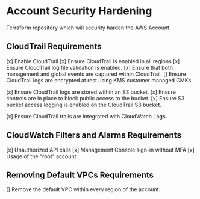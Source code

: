 # Account Security Hardening
Terraform repository which will security harden the AWS Account.

## CloudTrail Requirements
[x] Enable CloudTrail 
[x] Ensure CloudTrail is enabled in all regions 
[x] Ensure CloudTrail log file validation is enabled. 
[x] Ensure that both management and global events are captured within CloudTrail. 
[] Ensure CloudTrail logs are encrypted at rest using KMS customer managed CMKs. 

[x] Ensure CloudTrail logs are stored within an S3 bucket. 
[x] Ensure controls are in place to block public access to the bucket. 
[x] Ensure S3 bucket access logging is enabled on the CloudTrail S3 bucket. 

[x] Ensure CloudTrail trails are integrated with CloudWatch Logs.

## CloudWatch Filters and Alarms Requirements
[x] Unauthorized API calls 
[x] Management Console sign-in without MFA 
[x] Usage of the "root" account

## Removing Default VPCs Requirements
[] Remove the default VPC within every region of the account.
